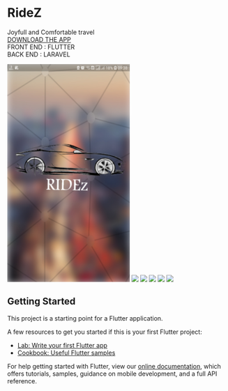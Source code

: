
# RideZ 
Joyfull and Comfortable travel<br>
<a href="https://www.dropbox.com/s/8iireeb52o4tmkt/RIDEz.apk?dl=0">DOWNLOAD THE APP</a><br>
FRONT END : FLUTTER <br>
BACK END : LARAVEL<br>
<p align="left">
<img src ="assets/splashScreen.jpg" height="500">
<img src ="src/assets/imgs/ss1.png" height="500">
<img src ="src/assets/imgs/ss2.png" height="500">
<img src ="src/assets/imgs/ss3.png" height="500">
<img src ="src/assets/imgs/ss4.png" height="500">
<img src ="src/assets/imgs/ss5.png" height="500">
</p>
  


## Getting Started

This project is a starting point for a Flutter application.

A few resources to get you started if this is your first Flutter project:

- [Lab: Write your first Flutter app](https://flutter.dev/docs/get-started/codelab)
- [Cookbook: Useful Flutter samples](https://flutter.dev/docs/cookbook)

For help getting started with Flutter, view our
[online documentation](https://flutter.dev/docs), which offers tutorials,
samples, guidance on mobile development, and a full API reference.
